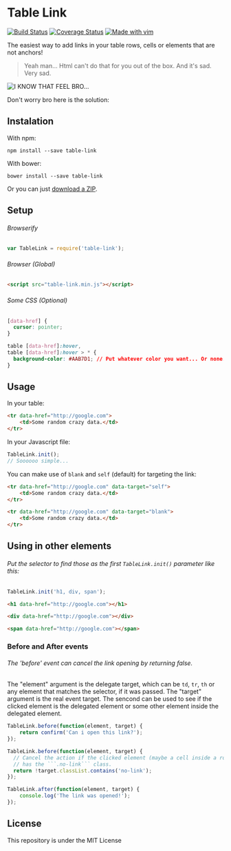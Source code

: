 # Table Link 
[![Build Status](https://travis-ci.org/brunoti/table-link.svg?branch=master)](https://travis-ci.org/brunoti/table-link)
[![Coverage Status](https://coveralls.io/repos/github/brunoti/table-link/badge.svg)](https://coveralls.io/github/brunoti/table-link)
[![Made with vim](https://img.shields.io/badge/made_with-vim-brightgreen.svg?style=flat)](http://www.vim.org/)

The easiest way to add links in your table rows, cells or elements that are not anchors!

> Yeah man... Html can't do that for you out of the box. And it's sad. Very sad.

![I KNOW THAT FEEL BRO...](http://i0.kym-cdn.com/photos/images/original/000/107/432/i_hug_that_feel.png)

Don't worry bro here is the solution:

## Instalation
With npm:
```
npm install --save table-link
```

With bower:
```
bower install --save table-link
```

Or you can just [download a ZIP](https://github.com/brunoti/table-link/archive/master.zip).

## Setup

###### Browserify
``` js
var TableLink = require('table-link');
```

###### Browser (Global)
``` html
<script src="table-link.min.js"></script>
```

###### Some CSS (Optional)
``` CSS
[data-href] {
  cursor: pointer;
}

table [data-href]:hover,
table [data-href]:hover > * {
  background-color: #AAB7D1; // Put whatever color you want... Or none.
}
```


## Usage

In your table:

``` html
<tr data-href="http://google.com">
    <td>Some random crazy data.</td>
</tr>
```

In your Javascript file:

``` js
TableLink.init();
// Soooooo simple...
```

You can make use of ```blank``` and ```self``` (default) for targeting the link:

``` html
<tr data-href="http://google.com" data-target="self">
    <td>Some random crazy data.</td>
</tr>
```

``` html
<tr data-href="http://google.com" data-target="blank">
    <td>Some random crazy data.</td>
</tr>
```

## Using in other elements

###### Put the selector to find those as the first ```TableLink.init()``` parameter like this:

``` js
TableLink.init('h1, div, span');
```

``` html
<h1 data-href="http://google.com"></h1>

<div data-href="http://google.com"></div>

<span data-href="http://google.com"></span>
```
### Before and After events

###### The 'before' event can cancel the link opening by returning false.

The "element" argument is the delegate target, which can be ```td```, ```tr```,  ```th``` or any element that matches the selector, if it was passed.
The "target" argument is the real event target. The sencond can be used to see if the clicked element is the delegated element or some other element inside the delegated element.

``` js
TableLink.before(function(element, target) {
    return confirm('Can i open this link?');
});
```

``` js
TableLink.before(function(element, target) {
  // Cancel the action if the clicked element (maybe a cell inside a row[data-href])
  // has the ```.no-link``` class.
  return !target.classList.contains('no-link');
});
```

``` js
TableLink.after(function(element, target) {
    console.log('The link was opened!');
});
```

## License

This repository is under the MIT License
